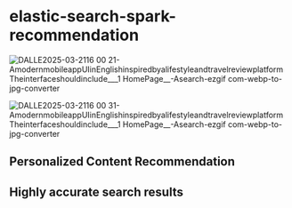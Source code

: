 # elastic-search-spark-recommendation
![DALLE2025-03-2116 00 21-AmodernmobileappUIinEnglishinspiredbyalifestyleandtravelreviewplatform Theinterfaceshouldinclude___1 __HomePage____-Asearch-ezgif com-webp-to-jpg-converter](https://github.com/user-attachments/assets/1ce9403d-1b97-4ac4-929a-577178447519)

![DALLE2025-03-2116 00 31-AmodernmobileappUIinEnglishinspiredbyalifestyleandtravelreviewplatform Theinterfaceshouldinclude___1 __HomePage____-Asearch-ezgif com-webp-to-jpg-converter](https://github.com/user-attachments/assets/5c206652-b465-44d7-a7a9-fdc20cd4ae4b)

## Personalized Content Recommendation

## Highly accurate search results
